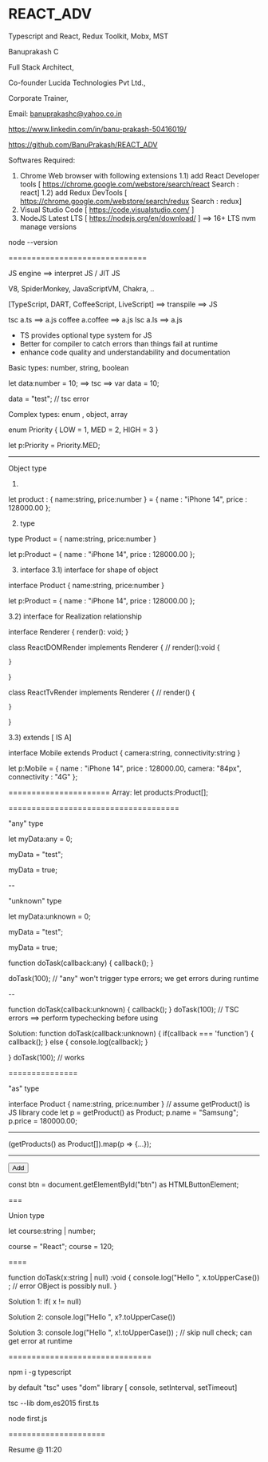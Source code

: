 # REACT_ADV
Typescript and React, Redux Toolkit, Mobx, MST

Banuprakash C

Full Stack Architect,

Co-founder Lucida Technologies Pvt Ltd.,

Corporate Trainer,

Email: banuprakashc@yahoo.co.in

https://www.linkedin.com/in/banu-prakash-50416019/

https://github.com/BanuPrakash/REACT_ADV

Softwares Required:
1) Chrome Web browser with following extensions
	1.1) add React Developer tools [ https://chrome.google.com/webstore/search/react Search : react]
	1.2) add Redux DevTools [ https://chrome.google.com/webstore/search/redux Search : redux]
2) Visual Studio Code [ https://code.visualstudio.com/ ]
3) NodeJS Latest LTS [ https://nodejs.org/en/download/ ] ==> 16+ LTS
nvm manage versions

node --version

==============================

JS engine ==> interpret JS / JIT JS

V8, SpiderMonkey, JavaScriptVM, Chakra, ..

[TypeScript, DART, CoffeeScript, LiveScript] ==> transpile ==> JS

tsc a.ts ==> a.js
coffee a.coffee ==> a.js
lsc a.ls ==> a.js

* TS provides optional type system for JS
* Better for compiler to catch errors than things fail at runtime
* enhance code quality and understandability and documentation

Basic types: number, string, boolean

let data:number = 10; ==> tsc ==> var data = 10;

data = "test"; // tsc error

Complex types: enum , object, array

enum Priority {
	LOW = 1,
	MED = 2,
	HIGH = 3
}


let p:Priority = Priority.MED;

---

Object type

1) 
let product : {
	name:string,
	price:number
} = {
	name : "iPhone 14",
	price : 128000.00
};


2) type

type Product = {
	name:string,
	price:number
}

let p:Product = {
	name : "iPhone 14",
	price : 128000.00
};

3) interface
3.1) interface for shape of object

interface Product {
	name:string,
	price:number
}

let p:Product = {
	name : "iPhone 14",
	price : 128000.00
};

3.2) interface for Realization relationship

interface Renderer {
	render(): void;
}

class ReactDOMRender implements  Renderer {
	//
	render():void {

	}
}

class ReactTvRender implements  Renderer {
	//
	render() {

	}
}

3.3) extends [ IS A]

interface Mobile extends Product {
	camera:string,
	connectivity:string
}

let p:Mobile = {
	name : "iPhone 14",
	price : 128000.00,
	camera: "84px",
	connectivity : "4G"
};

======================
Array:
let products:Product[];

=====================================

"any" type

let myData:any = 0;

myData = "test";

myData = true;

--

"unknown" type

let myData:unknown = 0;

myData = "test";

myData = true;

function doTask(callback:any) {
	callback();
}

doTask(100); // "any" won't trigger type errors; we get errors during runtime

--


function doTask(callback:unknown) {
	callback();
}
doTask(100);  // TSC errors ==> perform typechecking before using

Solution:
function doTask(callback:unknown) {
	if(callback === 'function') {
		callback();
	} else {
		console.log(callback);
	}

}
doTask(100);  // works

===============

"as" type

interface Product {
	name:string,
	price:number
}
// assume getProduct() is JS library code
let p = getProduct() as Product;
p.name = "Samsung";
p.price = 180000.00;

---

(getProducts() as Product[]).map(p => {...});


---

<button id="btn">Add</button>

const btn = document.getElementById("btn") as HTMLButtonElement;


===

Union type

let course:string | number;

course = "React";
course = 120; 

====

function doTask(x:string | null) :void {
    console.log("Hello ", x.toUpperCase()) ; // error OBject is possibly null.
}

Solution 1:
 if( x != null)

Solution 2:
  console.log("Hello ", x?.toUpperCase())

Solution 3:
    console.log("Hello ", x!.toUpperCase()) ; // skip null check; can get error at runtime


===============================


npm i -g typescript

by default "tsc" uses "dom" library [ console, setInterval, setTimeout] 

tsc --lib dom,es2015 first.ts

node first.js

=====================

Resume @ 11:20


